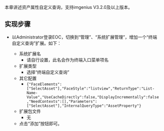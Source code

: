 本章讲述资产属性自定义查询，支持imgenius V3.2.0及以上版本。

## 实现步骤

* 以Administrator登录EOC，切换到“管理”、“系统扩展管理”，增加一个“终端自定义查询”扩展。如下：

  * 系统扩展名
    * 请自行设置，此名会作为终端入口菜单项名
  * 扩展类型
    * 选择“终端自定义查询”
  * 其它配置
    * `{"FaceElements":["SelectAsset"],"FaceStyle":"listview","ReturnType":"List-Name-Value","UseCacheDirectly":false,"DisplayIncrementally":false,"NeedContexts":[],"Parameters":["SelectAsset"],"InternalQueryType":"AssetProperty"}`
  * 扩展包文件
    * 无
  * 点击“添加”按钮即可。
  